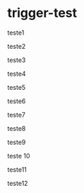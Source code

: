 # trigger-test

teste1

teste2

teste3

teste4

teste5

teste6

teste7

teste8

teste9

teste 10

teste11

teste12
